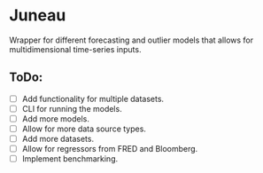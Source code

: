 # Juneau
Wrapper for different forecasting and outlier models that allows for multidimensional time-series inputs.
## ToDo:
- [ ] Add functionality for multiple datasets.
- [ ] CLI for running the models.
- [ ] Add more models.
- [ ] Allow for more data source types.
- [ ] Add more datasets.
- [ ] Allow for regressors from FRED and Bloomberg.
- [ ] Implement benchmarking.